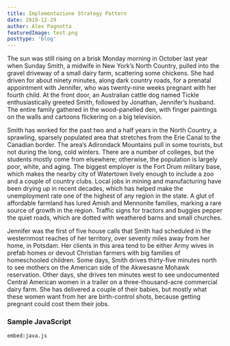 ```yaml
---
title: Implementazione Strategy Pattern
date: 2019-12-29
author: Alex Pagnotta
featuredImage: test.png
posttype: 'blog'
---
```


The sun was still rising on a brisk Monday morning in October last year when Sunday Smith, a midwife in New York’s North Country, pulled into the gravel driveway of a small dairy farm, scattering some chickens. She had driven for about ninety minutes, along dark country roads, for a prenatal appointment with Jennifer, who was twenty-nine weeks pregnant with her fourth child. At the front door, an Australian cattle dog named Tickle enthusiastically greeted Smith, followed by Jonathan, Jennifer’s husband. The entire family gathered in the wood-panelled den, with finger paintings on the walls and cartoons flickering on a big television.

Smith has worked for the past two and a half years in the North Country, a sprawling, sparsely populated area that stretches from the Erie Canal to the Canadian border. The area’s Adirondack Mountains pull in some tourists, but not during the long, cold winters. There are a number of colleges, but the students mostly come from elsewhere; otherwise, the population is largely poor, white, and aging. The biggest employer is the Fort Drum military base, which makes the nearby city of Watertown lively enough to include a zoo and a couple of country clubs. Local jobs in mining and manufacturing have been drying up in recent decades, which has helped make the unemployment rate one of the highest of any region in the state. A glut of affordable farmland has lured Amish and Mennonite families, marking a rare source of growth in the region. Traffic signs for tractors and buggies pepper the quiet roads, which are dotted with weathered barns and small churches.

Jennifer was the first of five house calls that Smith had scheduled in the westernmost reaches of her territory, over seventy miles away from her home, in Potsdam. Her clients in this area tend to be either Army wives in prefab homes or devout Christian farmers with big families of homeschooled children. Some days, Smith drives thirty-five minutes north to see mothers on the American side of the Akwesasne Mohawk reservation. Other days, she drives ten minutes west to see undocumented Central American women in a trailer on a three-thousand-acre commercial dairy farm. She has delivered a couple of their babies, but mostly what these women want from her are birth-control shots, because getting pregnant could cost them their jobs.

### Sample JavaScript

`embed:java.js`